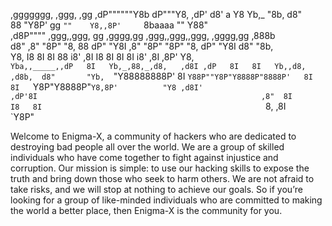 
   ,ggggggg,                                                              ,ggg,          ,gg
 ,dP""""""Y8b                                                            dP"""Y8,      ,dP' 
 d8'    a  Y8                                                            Yb,_  "8b,   d8"   
 88     "Y8P'               gg                                            `""    Y8,,8P'    
 `8baaaa                    ""                                                    Y88"      
,d8P""""      ,ggg,,ggg,    gg     ,gggg,gg   ,ggg,,ggg,,ggg,     ,gggg,gg       ,888b      
d8"          ,8" "8P" "8,   88    dP"  "Y8I  ,8" "8P" "8P" "8,   dP"  "Y8I      d8" "8b,    
Y8,          I8   8I   8I   88   i8'    ,8I  I8   8I   8I   8I  i8'    ,8I    ,8P'    Y8,   
`Yba,,_____,,dP   8I   Yb,_,88,_,d8,   ,d8I ,dP   8I   8I   Yb,,d8,   ,d8b,  d8"       "Yb, 
  `"Y88888888P'   8I   `Y88P""Y8P"Y8888P"8888P'   8I   8I   `Y8P"Y8888P"`Y8,8P'          "Y8
                                       ,d8I'                                                
                                     ,dP'8I                                                 
                                    ,8"  8I                                                 
                                    I8   8I                                                 
                                    `8, ,8I                                                 
                                     `Y8P"                                                  


Welcome to Enigma-X, a community of hackers who are dedicated to destroying bad people all over the world.
We are a group of skilled individuals who have come together to fight against injustice and corruption.
Our mission is simple: to use our hacking skills to expose the truth and bring down those who seek to harm others.
We are not afraid to take risks, and we will stop at nothing to achieve our goals.
So if you’re looking for a group of like-minded individuals who are committed to making the world a better place, then Enigma-X is the community for you.
